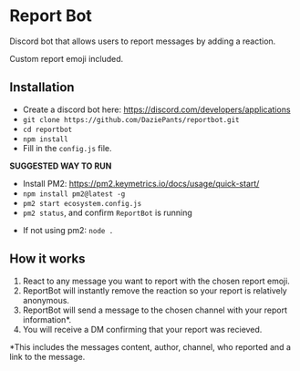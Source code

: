 # Report Bot

Discord bot that allows users to report messages by adding a reaction.

Custom report emoji included.

## Installation

- Create a discord bot here: https://discord.com/developers/applications
- `git clone https://github.com/DaziePants/reportbot.git`
- `cd reportbot`
- `npm install`
- Fill in the `config.js` file.

**SUGGESTED WAY TO RUN**
- Install PM2: https://pm2.keymetrics.io/docs/usage/quick-start/
- `npm install pm2@latest -g`
- `pm2 start ecosystem.config.js`
- `pm2 status`, and confirm `ReportBot` is running
* If not using pm2: `node .`

## How it works

1. React to any message you want to report with the chosen report emoji.
2. ReportBot will instantly remove the reaction so your report is relatively anonymous.
3. ReportBot will send a message to the chosen channel with your report information*.
4. You will receive a DM confirming that your report was recieved.

*This includes the messages content, author, channel, who reported and a link to the message.
